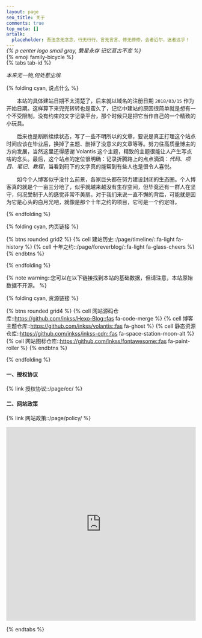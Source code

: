 ```yaml
---
layout: page
seo_title: 关于
comments: true
top_meta: []
artalk:
  placeholder: 吾法念无念念、行无行行、言无言言、修无修修，会者近尔，迷者远乎！
---
```


<p class="p center logo ultra" style="margin-bottom: -50px;">{% emoji family-bicycle %}</p>

*{% p center logo small gray, 繁星永存 记忆亘古不变 %}*

{% tabs tab-id %} 

<!-- tab <i class="fa-light fa-frosty-head"></i><i style="font-weight: normal;font-style: normal;">&nbsp;封面占位</i> -->

<p><em>本来无一物,何处惹尘埃.</em></p>

<!-- endtab -->

<!-- tab <i class="fa-light fa-user-crown"></i><i style="font-weight: normal;font-style: normal;">&nbsp;站点信息</i> -->

{% folding cyan, 说点什么 %}

&emsp;&emsp;本站的具体建站日期不太清楚了，后来就以域名的注册日期 `2018/03/15` 作为开始日期。这样算下来兜兜转转也是蛮久了，记忆中建站的原因很简单就是想有一个不受限制，没有约束的文字记录平台，那个时候只是把它当作自己的一个精致的小玩具。

&emsp;&emsp;后来也是断断续续状态，写了一些不明所以的文章，要说是真正打理这个站点时间应该在毕业后，换掉了主题、删掉了没意义的文章等等。努力往高质量博主的方向发展，当然这里还得感谢 Volantis 这个主题，精致的主题很能让人产生写点啥的念头。最后，这个站点的定位很明确：记录折腾路上的点点滴滴：*代码*、*项目*、*笔记*、*教程*，当看到码下的文字真的能帮到有些人也是很令人喜悦。

&emsp;&emsp;如今个人博客似乎没什么前景，各家巨头都在努力建设封闭的生态圈。个人博客真的就是个一亩三分地了，似乎就越来越没有生存空间，但毕竟还有一群人在坚守，何况受制于人的感觉非常不美丽。对于我们来说一直不懈的背后，可能就是因为它是心头的白月光吧，就像是那个十年之约的项目，它可是一个约定呀。

{% endfolding %}

{% folding cyan, 内页链接 %}

{% btns rounded grid2 %}
{% cell 建站历史::/page/timeline/::fa-light fa-history %}
{% cell 十年之约::/page/foreverblog/::fa-light fa-glass-cheers %}
{% endbtns %}

{% endfolding %}

<!-- endtab -->

<!-- tab <i class="fa-light fa-download"></i><i style="font-weight: normal;font-style: normal;">&nbsp;资源链接</i> -->

{% note warning::您可以在以下链接找到本站的基础数据，但请注意，本站原始数据不开源。 %}

{% folding cyan, 资源链接 %}

{% btns rounded grid4 %}
{% cell 网站源码仓库::https://github.com/inkss/Hexo-Blog::fas fa-code-merge %}
{% cell 博客主题仓库::https://github.com/inkss/volantis::fas fa-ghost %}
{% cell 静态资源仓库::https://github.com/inkss/inkss-cdn::fas fa-space-station-moon-alt %}
{% cell 网站图标仓库::https://github.com/inkss/fontawesome::fas fa-paint-roller %}
{% endbtns %}

{% endfolding %}

<!-- endtab -->

<!-- tab <i class="fa-light fa-user-secret"></i><i style="font-weight: normal;font-style: normal;">&nbsp;数据说明</i> -->

<div class="not-select">

#### 一、授权协议

{% link 授权协议::/page/cc/ %}

#### 二、网站政策

{% link 网站政策::/page/policy/ %}

</div>

<!-- endtab -->

<!-- tab <i class="fa-light fa-guitar-electric"></i><i style="font-weight: normal;font-style: normal;">&nbsp;描绘着那场梦</i> -->

<iframe width="100%" height="514px" class="embed-show" src="https://cloud.adc.ink/#fileView&path=https%3A%2F%2Fcloud.adc.ink%2F%3Fexplorer%2Fshare%2Ffile%26hash%3Df655PRtPNu7qcE3X-gHDqQ-MC3wkurXaf5q3ymdgnYHmpP8pgSNf7eMK5eoDh3zN-A%26name%3D%2FYOASOBI%25E3%2580%258C%25E3%2581%2582%25E3%2581%25AE%25E5%25A4%25A2%25E3%2582%2592%25E3%2581%25AA%25E3%2581%259E%25E3%2581%25A3%25E3%2581%25A6%2520%2528Ballade%2520Ver.%2529%25E3%2580%258D%2520-%2520%25E3%2582%25B9%25E3%2583%259E%25E3%2583%259B%25E6%2598%25A0%25E7%2594%25BB%25E3%2580%258E%25E5%25A4%25A2%25E3%2581%25AE%25E9%259B%25AB%25E3%2581%25A8%25E6%2598%259F%25E3%2581%25AE%25E8%258A%25B1%25E3%2580%258F%25E3%2582%25B3%25E3%2583%25A9%25E3%2583%259C%25E3%2582%25B9%25E3%2583%259A%25E3%2582%25B7%25E3%2583%25A3%25E3%2583%25AB%25E3%2583%25A0%25E3%2583%25BC%25E3%2583%2593%25E3%2583%25BC.mp4%26_etag%3Df8890" allowtransparency="true" allowfullscreen="true" webkitallowfullscreen="true" mozallowfullscreen="true" frameborder="0" scrolling="no"></iframe>

<!-- endtab -->

{% endtabs %}
